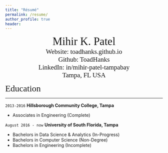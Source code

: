 ```yaml
---
title: "Résumé"
permalink: /resume/
author_profile: true
header: 
---
```

<center><span style="font-family:Didot; font-size:2.5em;">Mihir K. Patel</span></center>
<center><span style="font-family:Didot; font-size:1.5em;">Website: toadhanks.github.io</span></center>
<center><span style="font-family:Didot; font-size:1.5em;">Github: ToadHanks</span></center>
<center><span style="font-family:Didot; font-size:1.5em;">LinkedIn: in/mihir-patel-tampabay</span></center>
<center><span style="font-family:Didot; font-size:1.5em;">Tampa, FL USA
</span></center>

<span style="font-family:Didot; font-size:2em;">Education</span>
<br />

- - - -

`2013-2016`
__Hillsborough Community College, Tampa__

- Associates in Engineering (Complete)

`August 2016 - now`
__University of South Florida, Tampa__

- Bachelors in Data Science & Analytics (In-Progress)
- Bachelors in Computer Science (Non-Degree)
- Bachelors in Engineering (Incomplete)

